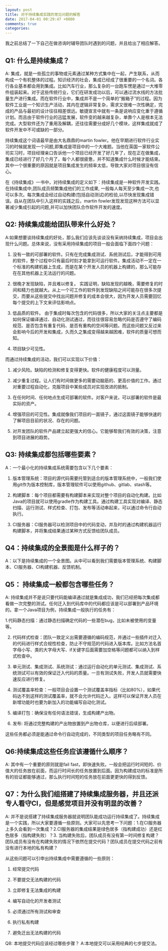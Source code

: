 ```yaml
---
layout: post
title: 对于持续集成实践的常见问题的解答
date: 2017-04-01 00:29:47 +0800
comments: true
categories: 
---
```


我之前总结了一下自己在做咨询时辅导团队时遇到的问题，并且给出了相应解答。

<!-- more -->

## Q1: 什么是持续集成？

A: 集成，就是一些孤立的事物或元素通过某种方式集中在一起，产生联系，从而构成一个有机整体的过程。知识经济的社会，集成已经成了很重要的一个名词。各行各业基本都会用到集成。比如汽车行业，那么复杂的一台跑车愣是通过一大堆零件组装起来。对于这些传统行业，它们在研发成功以后，可以通过流水线的方法批量生产进行集成。而在软件行业中，集成并不是一个简单的“搬箱子”的过程。因为软件工业是一个知识生产活动，其内在逻辑非常复杂，需求又很难一次性确定，完成的产品与最初的设计往往相差很远。敏捷宣言中就有一条是说响应变化重于遵循计划。而且由于软件行业的迅猛发展，软件变的越来越复杂，单靠个人是根本无法完成。大型软件还为了重用及解耦，还往往需要分成好几个模块，这样集成就成了软件开发中不可或缺的一部分。

持续集成这个词语最早是由大名鼎鼎的martin fowler。他在早期进行软件行业实习的时候就发现一个问题,即集成是项目中的一个大难题。当他在英国一家软件公司实习时，项目经理亲口告诉他一个项目已经开发了好几年了，现在正在做集成，集成已经进行了好几个月了，每个人都很疲惫，并不知道集成什么时候才能结束。其中一个很重要的原因就是项目集成发生的频率太低，导致大家对项目很没有信心。

在《持续集成》一书中，对持续集成的定义如下：持续集成是一种软件开发实践。在持续集成中,团队成员频繁集成他们的工作成果, 一般每人每天至少集成一次,也可以多次。每次集成会经过自动构建(包括自动测试)的检验,以尽快发现集成错误。自从在团队中引入这样的实践之后，martin fowler发现发现这种方法可以显著减少集成引起的问题,并可以加快团队合作软件开发的速度。

## Q2: 持续集成能给团队带来什么好处？

A:如果想要谈持续集成的好处，那么我们应该先谈谈没有采纳持续集成，项目会出现什么问题。总体来说，没有采用持续集成的项目一般会面临下面四个问题：

1. 没有一致的可部署的软件。只有在完成集成测试、系统测试后，才能得到可用的软件，整个过程中只有最后时刻才能拿到可运行软件。集成活动不一定在一个标准的构建机器上生成，而是在某个开发人员的机器上构建的，那么可能存在在其他机器上无法运行的问题。

2. 很晚才发现缺陷，并且难以修复。 实践证明，缺陷发现的越晚，需要修复的时间和精力也就越大。从上一个可工作的软件到发现缺陷之间可能存在很多次提交，而要从这些提交中找出问题并修复的成本会很大，因为开发人员需要回忆每个提交的上下文来评估影响点。

3. 低品质的软件。 由于集成时每次包含的代码很多，所以大家的关注点主要都是如何保证编译通过、自动化测试通过，而往往很容易忽略代码是否遵守了编码规范、是否包含有重复代码、是否有重构的空间等问题。而这些问题又反过来会影响今后的开发和集成，久而久之集成变得越来越困难，软件的质量可想而知。
4. 项目缺少可见性。

而通过持续集成的活动，我们可以实现以下价值：

1. 减少风险。缺陷的检测和修复变得更快。软件的健康程度可以测量。

2. 减少重复过程。让人们有时间做更多的需要动脑筋的、更高价值的工作。通过对重要过程自动化，克服项目中某些成员对实现改进的抵制。

3. 在任何时间、任何地点生成可部署的软件。对客户来说，可以部署的软件是最实际的资产。

4. 增强项目的可见性。集成就像我们项目的一面镜子，通过这面镜子能够快速的了解项目目前的状况、存在的问题。

5. 对开发团队的软件产品建立起更强大的信心。它能够帮我们有效的决策，注意到项目进展的趋势。



## Q3: 持续集成都包括哪些要素？

A：一个最小化的持续集成系统需要包含以下几个要素：

1. 版本管理系统：项目的源代码需要托管到适合的版本管理系统中，一般我们使用git作为版本控制库，版本管理软件可以使用github、gitlab、stash等。

2. 构建脚本：每个项目都需要有构建脚本来实现对整个项目的自动化构建。比如Java的项目就可以使用gradle作为构建工具。通过构建工具实现对编译、静态扫描、运行测试、样式检查、打包、发布等活动串起来，可以通过命令行自动执行。

3. CI服务器：CI服务器可以检测项目中的代码变动，并及时的通过构建机器运行构建脚本，并将集成结果通过某种方式反馈给团队成员。

## Q4：持续集成的全景图是什么样子的？

A：以下是持续集成的一个全景图。从中可以看到我们需要版本管理系统、构建脚本、CI服务器、CI构建机器、反馈机制。

## Q5： 持续集成一般都包含哪些任务？

A: 持续集成并不是说只要代码能编译通过就是集成成功，我们已经把每次集成都看做一次完整的测试。任何迁入到代码库中的代码都应该是可以部署到产品环境的。拿一个Java项目为例，持续集成一般执行的任务有：

1.代码静态扫描：通过静态扫描确定代码的一些潜在bug，比如未被使用的变量等。

2. 代码样式检查：团队一致定义出需要遵循的编码规范，并通过一些插件对迁入的代码进行样式合规性检查，防止不守规范的代码进入版本库。比如方法名首字母小写、类的大字母大写、if关键字后面需要加空格等问题都可以纳入到样式检查中。

3. 单元测试、集成测试、系统测试：通过运行自动化的单元测试、集成测试、系统测试可以有效的保证迁入代码的质量。一旦有测试失败，开发人员就需要快速反应进行修复。

4. 测试覆盖率检查：一般项目会设置一个测试覆盖率指标（比如80%），如果代码达不到这样的测试覆盖率，就不会允许代码迁入。这样可以保证开发人员在新增功能时也要为新加入的功能编写自动化测试。

5. 编译打包：确保没有任何语法错误，生成构建产出物。

6. 发布: 将通过完整构建的产出物放置到产出物仓库，以便进行后续部署。

这些任务都必须是能通过命令行自动完成的，不同类型的项目任务略有不同。

## Q6:持续集成这些任务应该遵循什么顺序？

A: 其中有一个重要的原则就是fail fast，即快速失败。一般会把运行时间短的、价值大的任务放在前面，而运行时间长的任务放置到后面。因为构建成功的标准是所有的验证都能够通过，那么执行时间短的任务放在前面更更快的得到反馈。

## Q7：为什么我们组搭建了持续集成服务器，并且还派专人看守CI，但是感觉项目并没有明显的改善？

A: 并不是说搭建了持续集成服务器就说明团队能成功运行持续集成了。持续集成是一个实践，所以大家要遵循一些原则。大家可以先思考一下问题：1.在CI服务器上多久会看到一次集成？2.CI服务器的集成结果是绿色居多（指构建成功）还是红色居多（指构建失败）？3. 当构建失败后，团队成员有没有第一时间修复构建？团队成员有没有在构建失败的情况下依然在提交代码？团队成员在提交代码之前有没有进行本地的私有构建？

从这些问题可以引申出持续集成中需要遵循的一些原则：

1. 经常提交代码

2. 不要提交无法构建的代码

3. 立即修复无法集成的构建

4. 编写自动化的开发者测试

5. 必须通过所有测试和审查

6. 执行私有构建

7. 避免迁出无法构建的代码




Q8: 本地提交代码应该经过哪些步骤？
A:本地提交可以采用经典的七步提交法。

















